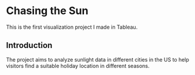 # Chasing the Sun
This is the first visualization project I made in Tableau.

## Introduction
The project aims to analyze sunlight data in different cities in the US to help visitors find a suitable holiday location in different seasons.</br></br>

